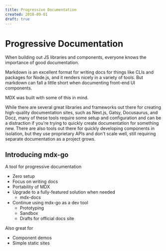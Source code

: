 ```yaml
---
title: Progressive Documentation
created: 2018-09-01
draft: true
---
```


# Progressive Documentation

When building out JS libraries and components, everyone knows the importance of good documentation.

Markdown is an excellent format for writing docs for things like CLIs and packages for Node.js, and it renders nicely in a variety of tools.
But markdown can fall a little short when documenting front-end UI components.

MDX was built with some of this in mind.

While there are several great libraries and frameworks out there for creating high-quality documentation sites, such as Next.js, Gatsy, Docusaurus, and Docz, many of these tools require some setup and configuration and can be a distraction if you're trying to quickly create documentation for something new.
There are also tools out there for quickly developing components in isolation,
but they use proprietary APIs and don't scale well, still requiring separate documentation as a project grows.

## Introducing mdx-go

A tool for progressive documentation

- Zero setup
- Focus on writing docs
- Portability of MDX
- Upgrade to a fully-featured solution when needed
  - mdx-docs
- Continue using mdx-go as a dev tool
  - Prototyping
  - Sandbox
  - Drafts for official docs site

Also great for

- Component demos
- Simple static sites

[MDX]: https://mdxjs.com
[mdx-spectrum]: https://spectrum.chat/thread/1021be59-2738-4511-aceb-c66921050b9a
